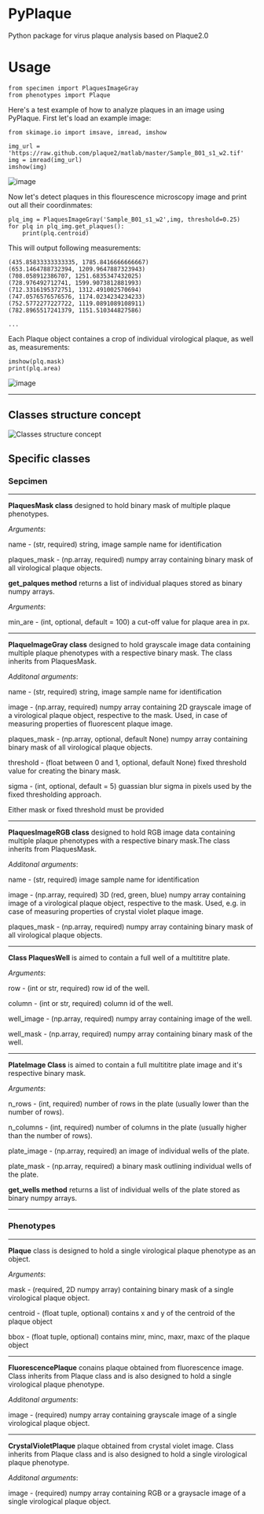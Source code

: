 # PyPlaque
Python package for virus plaque analysis based on Plaque2.0

# Usage
```
from specimen import PlaquesImageGray
from phenotypes import Plaque

```

Here's a test example of how to analyze plaques in an image using PyPlaque. First let's load an example image:

```
from skimage.io import imsave, imread, imshow

img_url = 'https://raw.github.com/plaque2/matlab/master/Sample_B01_s1_w2.tif'
img = imread(img_url)
imshow(img)

```
![image](https://user-images.githubusercontent.com/1135672/88387118-b8b10f00-cda9-11ea-8d5e-98edff82a80f.png)

Now let's detect plaques in this flourescence microscopy image and print out all their coordinmates:

```
plq_img = PlaquesImageGray('Sample_B01_s1_w2',img, threshold=0.25)
for plq in plq_img.get_plaques():
    print(plq.centroid)
```

This will output following measurements:

```
(435.85833333333335, 1785.8416666666667)
(653.1464788732394, 1209.9647887323943)
(708.058912386707, 1251.6835347432025)
(728.976492712741, 1599.9073812881993)
(712.3316195372751, 1312.491002570694)
(747.0576576576576, 1174.0234234234233)
(752.5772277227722, 1119.0891089108911)
(782.8965517241379, 1151.510344827586)

...

```

Each Plaque object containes a crop of individual virological plaque, as well as, measurements:

```
imshow(plq.mask)
print(plq.area)
```

![image](https://user-images.githubusercontent.com/1135672/88387173-db432800-cda9-11ea-9064-79e075c143ec.png)

___________

## Classes structure concept

![Classes structure concept](https://user-images.githubusercontent.com/1135672/85918194-705d0a80-b858-11ea-8e56-8cff78ee5b05.png)


## Specific classes

### Sepcimen

___________

**PlaquesMask class** designed to hold binary mask of multiple
plaque phenotypes.

_Arguments_:

name - (str, required) string, image sample name for identification

plaques_mask - (np.array, required) numpy array containing
binary mask of all virological plaque objects.

**get_palques method** returns a list of individual plaques
stored as binary numpy arrays.

_Arguments_:

min_are - (int, optional, default = 100) a cut-off value for plaque area
in px.

___________

**PlaqueImageGray class** designed to hold grayscale image data containing
multiple plaque phenotypes with a respective binary mask. The class inherits
from PlaquesMask.

_Additonal arguments_:

name - (str, required) string, image sample name for identification

image - (np.array, required) numpy array containing 2D grayscale image of
a virological plaque object, respective to the mask. Used, in case of
measuring properties of fluorescent plaque image.

plaques_mask - (np.array, optional, default None) numpy array containing
binary mask of all virological plaque objects.

threshold - (float between 0 and 1, optional, default None) fixed threshold
value for creating the binary mask.

sigma - (int, optional, default = 5) guassian blur sigma in pixels used by
the fixed thresholding approach.

Either mask or fixed threshold must be provided
___________

**PlaquesImageRGB class** designed to hold RGB image data containing
multiple plaque phenotypes with a respective binary mask.The class inherits
from PlaquesMask.

_Additonal arguments_:

name - (str, required) image sample name for identification

image - (np.array, required) 3D (red, green, blue) numpy array
containing image of a virological plaque object, respective to the mask.
Used, e.g. in case of measuring properties of crystal violet plaque image.

plaques_mask - (np.array, required) numpy array containing binary mask of all
virological plaque objects.

___________

**Class PlaquesWell** is aimed to contain a full well of a multititre plate.

_Arguments_:

row - (int or str, required) row id of the well.

column - (int or str, required) column id of the well.

well_image - (np.array, required) numpy array containing image of
the well.

well_mask  - (np.array, required) numpy array containing binary mask of
the well.


___________

**PlateImage Class** is aimed to contain a full multititre plate image and
it's respective binary mask.

_Arguments_:

n_rows - (int, required) number of rows in the plate (usually lower than
the number of rows).

n_columns - (int, required) number of columns in the plate (usually higher than
the number of rows).

plate_image - (np.array, required) an image of individual wells of the
plate.

plate_mask - (np.array, required) a binary mask outlining individual wells of the
plate.

**get_wells method** returns a list of individual wells of the plate
stored as binary numpy arrays.
___________

### Phenotypes

___________

**Plaque** class is designed to hold a single virological plaque
phenotype as an object.

_Arguments_:

mask - (required, 2D numpy array) containing binary mask of a single
virological plaque object.

centroid - (float tuple, optional) contains x and y of the centroid of the
plaque object

bbox - (float tuple, optional) contains minr, minc, maxr, maxc of the
plaque object

___________

**FluorescencePlaque** conains plaque obtained from fluorescence image.
Class inherits from Plaque class and is also designed to hold a single
virological plaque phenotype.

_Additonal arguments_:

image - (required) numpy array containing grayscale image of a single
virological plaque object.

___________

**CrystalVioletPlaque** plaque obtained from crystal violet image. Class
inherits from Plaque class and is also designed to hold a single virological
plaque phenotype.

_Additonal arguments_:

image - (required) numpy array containing RGB or a graysacle image of a
single virological plaque object.
